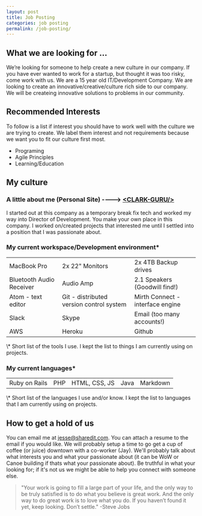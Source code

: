 ```yaml
---
layout: post
title: Job Posting
categories: job posting
permalink: /job-posting/
---
```


## What we are looking for ...

We’re looking for someone to help create a new culture in our company. If you have ever wanted to work for a startup, but thought it was too risky, come work with us. We are a 15 year old IT/Development Company. We are looking to create an innovative/creative/culture rich side to our company. We will be createing innovative solutions to problems in our community.

## Recommended Interests

To follow is a list if interest you should have to work well with the culture we are trying to create. We label them interest and not requirements because we want you to fit our culture first most.

  * Programing
  * Agile Principles
  * Learning/Education

## My culture

### A little about me (Personal Site) ----> [\<CLARK-GURU/>](http://clark.guru)

I started out at this company as a temporary break fix tech and worked my way into Director of Development. You make your own place in this company. I worked on/created projects that interested me until I settled into a position that I was passionate about.

### My current workspace/Development environment\*

<table class="pure-table pure-table-bordered">
  <tbody>
    <tr>
      <td> MacBook Pro </td>
      <td> 2x 22" Monitors </td>
      <td> 2x 4TB Backup drives </td>
    </tr>
    <tr>
      <td> Bluetooth Audio Receiver </td>
      <td> Audio Amp </td>
      <td> 2.1 Speakers (Goodwill find!)</td>
    </tr>
    <tr>
      <td> Atom - text editor </td>
      <td> Git - distributed version control system </td>
      <td> Mirth Connect - interface engine </td>
    </tr>
    <tr>
      <td> Slack </td>
      <td> Skype </td>
      <td> Email (too many accounts!)</td>
    </tr>
    <tr>
      <td> AWS </td>
      <td> Heroku </td>
      <td> Github </td>
    </tr>
  </tbody>
</table>
\* Short list of the tools I use. I kept the list to things I am currently using on projects.


### My current languages\*

<table class="pure-table pure-table-bordered">
  <tbody>
    <tr>
      <td> Ruby on Rails </td>
      <td> PHP </td>
      <td> HTML, CSS, JS </td>
      <td> Java </td>
      <td> Markdown </td>
    </tr>
  </tbody>
</table>
\* Short list of the languages I use and/or know. I kept the list to languages that I am currently using on projects.

## How to get a hold of us

You can email me at [jesse@sharedit.com](mailto:jesse@sharedit.com?Subject=I%20Work%20With%20You). You can attach a resume to the email if you would like. We will probably setup a time to go get a cup of coffee (or juice) downtown with a co-worker (Jay). We'll probably talk about what interests you and what your passionate about (it can be WoW or Canoe building if thats what your passionate about). Be truthful in what your looking for; if it's not us we might be able to help you connect with someone else.

>"Your work is going to fill a large part of your life, and the only way to be truly satisfied is to do what you believe is great work. And the only way to do great work is to love what you do. If you haven’t found it yet, keep looking. Don’t settle." -Steve Jobs
